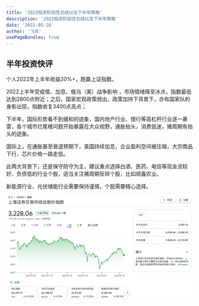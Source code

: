 ```yaml
---
title: '2022投资阶段性总结以及下半年策略'
description: '2022投资阶段性总结以及下半年策略'
date: '2022-05-28'
author: '飞天'
usePageBundles: true
---
```


## 半年投资快评

个人2022年上半年收益20%+，跑赢上证指数。



2022上半年受疫情、加息、俄乌（美）战争影响 ，市场情绪降至冰点，指数最低达到2800点附近；之后，国家宏观政策频出，政策加持下背景下，亦有国家队的身影出现，指数收复3400点高点；

下半年，国际形势看不到缓和的迹象，国内地产行业、银行等高杠杆行业逐一暴雷，各个城市烂尾楼问题开始暴露在大众视野，通胀抬头，消费低迷，猪周期有抬头的迹象。

国际上，在通胀甚至衰退预期下，美国持续加息，企业盈利空间被压缩，大宗商品下行，芯片价格一路走低。

此两大背景下，还是保守防守为主，建议重点选择白酒、医药、电信等现金流较好、负债低的行业个股，适当关注猪周期反转个股，比如顺鑫农业。

新能源行业、光伏储能行业需要保持谨慎，个股需要精心选择。



![image-20220716151738911](image-20220716151738911.png)


